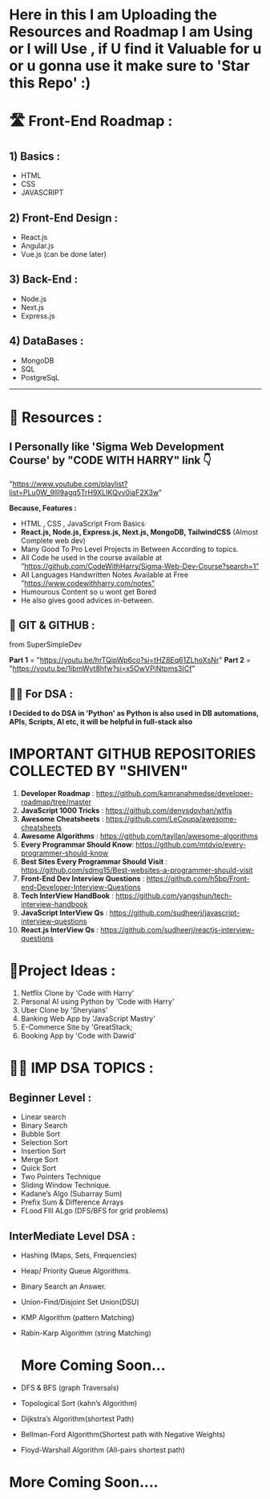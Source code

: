 # Here in this I am Uploading the Resources and Roadmap I am Using or I will Use , if U find it Valuable for u or u gonna use it make sure to 'Star this Repo' :)

# 🛣️ Front-End Roadmap :
## 1) Basics :
   - HTML
   - CSS
   - JAVASCRIPT

## 2) Front-End Design :
   - React.js
   - Angular.js 
   - Vue.js (can be done later)

## 3) Back-End :
   - Node.js
   - Next.js
   - Express.js

## 4) DataBases :
   - MongoDB
   - SQL
   - PostgreSqL
     
---

# 📁 Resources :

  ## I Personally like 'Sigma Web Development Course' by "CODE WITH HARRY" link 👇
  "https://www.youtube.com/playlist?list=PLu0W_9lII9agq5TrH9XLIKQvv0iaF2X3w"
  
   **Because, Features :**
  - HTML , CSS , JavaScript From Basics
  - **React.js, Node.js, Express.js, Next.js, MongoDB, TailwindCSS** (Almost Complete web dev)
  - Many Good To Pro Level Projects in Between According to topics.
  - All Code he used in the course available at ”https://github.com/CodeWithHarry/Sigma-Web-Dev-Course?search=1”
  - All Languages Handwritten Notes Available at Free ”https://www.codewithharry.com/notes”
  - Humourous Content so u wont get Bored
  - He also gives good advices in-between.

  ## 💫 GIT & GITHUB :
   from SuperSimpleDev

   **Part 1** = "https://youtu.be/hrTQipWp6co?si=tHZ8Eq61ZLhoXsNr"
   **Part 2** = "https://youtu.be/1ibmWyt8hfw?si=x5OwVPiNtpms3ICf"

## 👨‍💻 For DSA :

 **I Decided to do DSA in 'Python' as Python is also used in DB automations,
 APIs, Scripts, AI etc, it will be helpful in full-stack also**


 # IMPORTANT GITHUB REPOSITORIES COLLECTED BY "SHIVEN" 

 1. **Developer Roadmap** : https://github.com/kamranahmedse/developer-roadmap/tree/master
 2. **JavaScript 1000 Tricks** : https://github.com/denysdovhan/wtfjs
 3. **Awesome Cheatsheets** : https://github.com/LeCoupa/awesome-cheatsheets
 4. **Awesome Algorithms** : https://github.com/tayllan/awesome-algorithms
 5. **Every Programmar Should Know**: https://github.com/mtdvio/every-programmer-should-know
 6. **Best Sites Every Programmar Should Visit** : https://github.com/sdmg15/Best-websites-a-programmer-should-visit
 7. **Front-End Dev Interview Questions** : https://github.com/h5bp/Front-end-Developer-Interview-Questions
 8. **Tech InterView  HandBook** : https://github.com/yangshun/tech-interview-handbook
 9. **JavaScript InterView Qs** : https://github.com/sudheerj/javascript-interview-questions
 10. **React.js InterView Qs** : https://github.com/sudheerj/reactjs-interview-questions


# 🤷Project Ideas :

1. Netflix Clone by 'Code with Harry'
2. Personal AI using Python by 'Code with Harry'
3. Uber Clone by 'Sheryians'
4. Banking Web App by 'JavaScript Mastry'
5. E-Commerce Site by 'GreatStack;
6. Booking App by 'Code with Dawid'

# 😵‍💫 IMP DSA TOPICS :

## Beginner Level :
- Linear search
- Binary Search
- Bubble Sort
- Selection Sort
- Insertion Sort
- Merge Sort
- Quick Sort
- Two Pointers Technique
- Sliding Window Technique.
- Kadane’s Algo (Subarray Sum)
- Prefix Sum & Difference Arrays
- FLood FIll ALgo (DFS/BFS for grid problems)

## InterMediate Level DSA :

- Hashing (Maps, Sets, Frequencies)
- Heap/ Priority Queue Algorithms.
- Binary Search an Answer.
- Union-Find/Disjoint Set Union(DSU)
- KMP Algorithm (pattern Matching)
- Rabin-Karp Algorithm (string Matching)

  # More Coming Soon... 
- DFS & BFS (graph Traversals)
- Topological Sort (kahn’s Algorithm)
- Dijkstra’s Algorithm(shortest Path)
- Bellman-Ford Algorithm(Shortest path with Negative Weights)
- Floyd-Warshall Algorithm (All-pairs shortest path)

# More Coming Soon.... 
